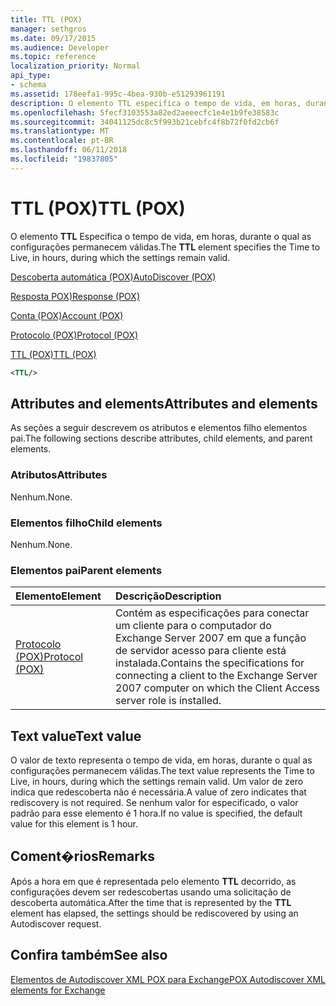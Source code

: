 ```yaml
---
title: TTL (POX)
manager: sethgros
ms.date: 09/17/2015
ms.audience: Developer
ms.topic: reference
localization_priority: Normal
api_type:
- schema
ms.assetid: 178eefa1-995c-4bea-930b-e51293961191
description: O elemento TTL especifica o tempo de vida, em horas, durante o qual as configurações permanecem válidas.
ms.openlocfilehash: 5fecf3103553a82ed2aeeecfc1e4e1b9fe38583c
ms.sourcegitcommit: 34041125dc8c5f993b21cebfc4f8b72f0fd2cb6f
ms.translationtype: MT
ms.contentlocale: pt-BR
ms.lasthandoff: 06/11/2018
ms.locfileid: "19837805"
---
```

# <a name="ttl-pox"></a><span data-ttu-id="2058c-103">TTL (POX)</span><span class="sxs-lookup"><span data-stu-id="2058c-103">TTL (POX)</span></span>

<span data-ttu-id="2058c-104">O elemento **TTL** Especifica o tempo de vida, em horas, durante o qual as configurações permanecem válidas.</span><span class="sxs-lookup"><span data-stu-id="2058c-104">The **TTL** element specifies the Time to Live, in hours, during which the settings remain valid.</span></span> 
  
[<span data-ttu-id="2058c-105">Descoberta automática (POX)</span><span class="sxs-lookup"><span data-stu-id="2058c-105">AutoDiscover (POX)</span></span>](autodiscover-pox.md)
  
[<span data-ttu-id="2058c-106">Resposta POX)</span><span class="sxs-lookup"><span data-stu-id="2058c-106">Response (POX)</span></span>](response-pox.md)
  
[<span data-ttu-id="2058c-107">Conta (POX)</span><span class="sxs-lookup"><span data-stu-id="2058c-107">Account (POX)</span></span>](account-pox.md)
  
[<span data-ttu-id="2058c-108">Protocolo (POX)</span><span class="sxs-lookup"><span data-stu-id="2058c-108">Protocol (POX)</span></span>](protocol-pox.md)
  
[<span data-ttu-id="2058c-109">TTL (POX)</span><span class="sxs-lookup"><span data-stu-id="2058c-109">TTL (POX)</span></span>](ttl-pox.md)
  
```xml
<TTL/>
```

## <a name="attributes-and-elements"></a><span data-ttu-id="2058c-110">Attributes and elements</span><span class="sxs-lookup"><span data-stu-id="2058c-110">Attributes and elements</span></span>

<span data-ttu-id="2058c-111">As seções a seguir descrevem os atributos e elementos filho elementos pai.</span><span class="sxs-lookup"><span data-stu-id="2058c-111">The following sections describe attributes, child elements, and parent elements.</span></span>
  
### <a name="attributes"></a><span data-ttu-id="2058c-112">Atributos</span><span class="sxs-lookup"><span data-stu-id="2058c-112">Attributes</span></span>

<span data-ttu-id="2058c-113">Nenhum.</span><span class="sxs-lookup"><span data-stu-id="2058c-113">None.</span></span>
  
### <a name="child-elements"></a><span data-ttu-id="2058c-114">Elementos filho</span><span class="sxs-lookup"><span data-stu-id="2058c-114">Child elements</span></span>

<span data-ttu-id="2058c-115">Nenhum.</span><span class="sxs-lookup"><span data-stu-id="2058c-115">None.</span></span>
  
### <a name="parent-elements"></a><span data-ttu-id="2058c-116">Elementos pai</span><span class="sxs-lookup"><span data-stu-id="2058c-116">Parent elements</span></span>

|<span data-ttu-id="2058c-117">**Elemento**</span><span class="sxs-lookup"><span data-stu-id="2058c-117">**Element**</span></span>|<span data-ttu-id="2058c-118">**Descrição**</span><span class="sxs-lookup"><span data-stu-id="2058c-118">**Description**</span></span>|
|:-----|:-----|
|[<span data-ttu-id="2058c-119">Protocolo (POX)</span><span class="sxs-lookup"><span data-stu-id="2058c-119">Protocol (POX)</span></span>](protocol-pox.md) <br/> |<span data-ttu-id="2058c-120">Contém as especificações para conectar um cliente para o computador do Exchange Server 2007 em que a função de servidor acesso para cliente está instalada.</span><span class="sxs-lookup"><span data-stu-id="2058c-120">Contains the specifications for connecting a client to the Exchange Server 2007 computer on which the Client Access server role is installed.</span></span>  <br/> |
   
## <a name="text-value"></a><span data-ttu-id="2058c-121">Text value</span><span class="sxs-lookup"><span data-stu-id="2058c-121">Text value</span></span>

<span data-ttu-id="2058c-122">O valor de texto representa o tempo de vida, em horas, durante o qual as configurações permanecem válidas.</span><span class="sxs-lookup"><span data-stu-id="2058c-122">The text value represents the Time to Live, in hours, during which the settings remain valid.</span></span> <span data-ttu-id="2058c-123">Um valor de zero indica que redescoberta não é necessária.</span><span class="sxs-lookup"><span data-stu-id="2058c-123">A value of zero indicates that rediscovery is not required.</span></span> <span data-ttu-id="2058c-124">Se nenhum valor for especificado, o valor padrão para esse elemento é 1 hora.</span><span class="sxs-lookup"><span data-stu-id="2058c-124">If no value is specified, the default value for this element is 1 hour.</span></span>
  
## <a name="remarks"></a><span data-ttu-id="2058c-125">Coment�rios</span><span class="sxs-lookup"><span data-stu-id="2058c-125">Remarks</span></span>

<span data-ttu-id="2058c-126">Após a hora em que é representada pelo elemento **TTL** decorrido, as configurações devem ser redescobertas usando uma solicitação de descoberta automática.</span><span class="sxs-lookup"><span data-stu-id="2058c-126">After the time that is represented by the **TTL** element has elapsed, the settings should be rediscovered by using an Autodiscover request.</span></span> 
  
## <a name="see-also"></a><span data-ttu-id="2058c-127">Confira também</span><span class="sxs-lookup"><span data-stu-id="2058c-127">See also</span></span>



[<span data-ttu-id="2058c-128">Elementos de Autodiscover XML POX para Exchange</span><span class="sxs-lookup"><span data-stu-id="2058c-128">POX Autodiscover XML elements for Exchange</span></span>](pox-autodiscover-xml-elements-for-exchange.md)

